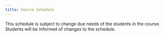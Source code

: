```yaml
---
title: Course Schedule
---
```


This schedule is subject to change due needs of the students in the course. Students will be informed of changes to the schedule.
